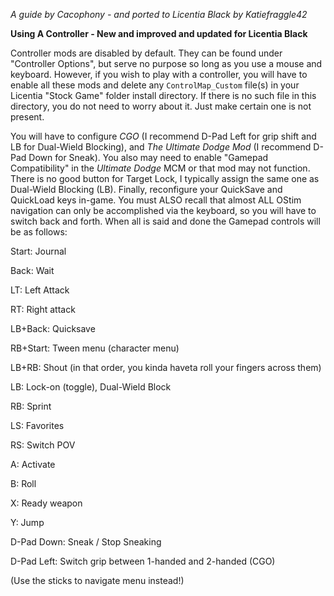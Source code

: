 *A guide by Cacophony - and ported to Licentia Black by Katiefraggle42*

**Using A Controller - New and improved and updated for Licentia Black**

Controller mods are disabled by default. They can be found under "Controller Options", but serve no purpose so long as you use a mouse and keyboard. However, if you wish to play with a controller, you will have to enable all these mods and delete any `ControlMap_Custom` file(s) in your Licentia "Stock Game" folder install directory. If there is no such file in this directory, you do not need to worry about it. Just make certain one is not present.

You will have to configure _CGO_ (I recommend D-Pad Left for grip shift and LB for Dual-Wield Blocking), and _The Ultimate Dodge Mod_ (I recommend D-Pad Down for Sneak). You also may need to enable "Gamepad Compatibility" in the _Ultimate Dodge_ MCM or that mod may not function. There is no good button for Target Lock, I typically assign the same one as Dual-Wield Blocking (LB). Finally, reconfigure your QuickSave and QuickLoad keys in-game. You must ALSO recall that almost ALL OStim navigation can only be accomplished via the keyboard, so you will have to switch back and forth. When all is said and done the Gamepad controls will be as follows:

Start: Journal

Back: Wait

LT: Left Attack

RT: Right attack

LB+Back: Quicksave

RB+Start: Tween menu (character menu)

LB+RB: Shout (in that order, you kinda haveta roll your fingers across them)

LB: Lock-on (toggle), Dual-Wield Block

RB: Sprint

LS: Favorites

RS: Switch POV

A: Activate

B: Roll

X: Ready weapon

Y: Jump

D-Pad Down: Sneak / Stop Sneaking

D-Pad Left: Switch grip between 1-handed and 2-handed (CGO)

(Use the sticks to navigate menu instead!)
